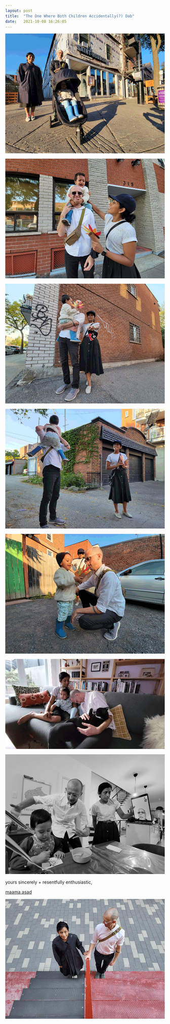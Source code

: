 ```yaml
---
layout: post
title:  "The One Where Both Children Accidentally(?) Dab"
date:   2021-10-08 16:26:05
---
```


![](/assets/images/07-20211008_052637-the-one-which-is-another-one-dj-khaled.gif)

![](/assets/images/07-20211008_140531-the-one-that-is-the-real-picture.jpg)

![](/assets/images/07-20211008_140334-the-one-where-felix-learns-to-follow-the-point.gif)

![](/assets/images/07-20211008_140159(0)-the-one-where-it-is-all-hunky-dory.gif)
 
![](/assets/images/07-20211008_140058-the-one-before-the-meltdown.gif)

![](/assets/images/07-20211008_144934-the-one-where-both-children-accidentally-dab.gif)

![](/assets/images/07-20211008_153730-in-which-the-artist-needs-to-be-told-to-tell-grandparents-how-long-distance-love-extends.gif)

yours sincerely + resentfully enthusiastic, 

[maama asad](https://www.felixkhaledbarr.com/2021/10/04/the-one-where-maama-visits.html)


![](/assets/images/07-20211008_054828-the-one-with-the-two.gif)
